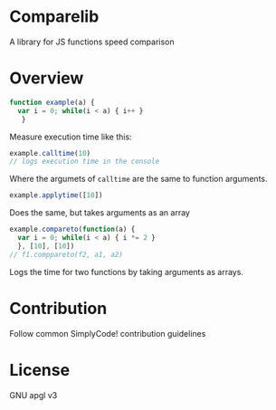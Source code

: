 # Comparelib
 A library for JS functions speed comparison
# Overview
 ```js
 function example(a) { 
   var i = 0; while(i < a) { i++ }
    }
 ```
 Measure execution time like this:
 ```js
 example.calltime(10)
 // logs execution time in the console
 ```
 Where the argumets of `calltime` are the same to function arguments.
 ```js
 example.applytime([10])
 ```
 Does the same, but takes arguments as an array
 ```js
 example.compareto(function(a) {
   var i = 0; while(i < a) { i *= 2 }
   }, [10], [10])
 // f1.comppareto(f2, a1, a2)
 ```
 Logs the time for two functions by taking arguments as arrays.
   
# Contribution
 Follow common SimplyCode! contribution guidelines
   
# License
 GNU apgl v3